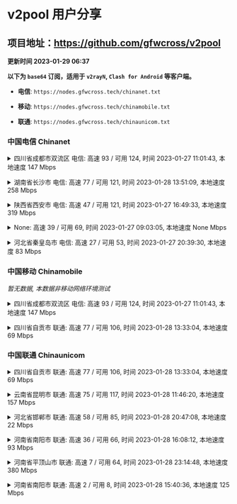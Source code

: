 # v2pool 用户分享
## 项目地址：<https://github.com/gfwcross/v2pool>
**更新时间 2023-01-29 06:37**


**以下为 `base64` 订阅，适用于 `v2rayN`, `Clash for Android` 等客户端。**

- **电信**: `https://nodes.gfwcross.tech/chinanet.txt`

- **移动**: `https://nodes.gfwcross.tech/chinamobile.txt`

- **联通**: `https://nodes.gfwcross.tech/chinaunicom.txt`


### 中国电信 Chinanet
<details><summary>四川省成都市双流区 电信: 高速 93 / 可用 124, 时间 2023-01-27 11:01:43, 本地速度 147 Mbps</summary><p>可用节点订阅：https://transfer.sh/nEOeiT/running.txt<br>高速节点订阅：https://transfer.sh/2rtzPK/good.txt<br>低延迟节点订阅：Error</p></details>
<p></p><details><summary>湖南省长沙市 电信: 高速 77 / 可用 121, 时间 2023-01-28 13:51:09, 本地速度 258 Mbps</summary><p>可用节点订阅：https://transfer.sh/Re4Gs6/running.txt<br>高速节点订阅：https://transfer.sh/89LB7J/good.txt<br>低延迟节点订阅：https://transfer.sh/ASydhW/low_delay.txt</p></details>
<p></p><details><summary>陕西省西安市 电信: 高速 47 / 可用 121, 时间 2023-01-27 16:49:33, 本地速度 319 Mbps</summary><p>可用节点订阅：https://transfer.sh/isU5Gk/running.txt<br>高速节点订阅：https://transfer.sh/m3QfIo/good.txt<br>低延迟节点订阅：https://transfer.sh/zYaPdo/low_delay.txt</p></details>
<p></p><details><summary>None: 高速 39 / 可用 69, 时间 2023-01-27 09:03:05, 本地速度 None Mbps</summary><p>可用节点订阅：https://transfer.sh/LwnnuC/running.txt<br>高速节点订阅：https://transfer.sh/jy6Bth/good.txt<br>低延迟节点订阅：https://transfer.sh/4bfT2X/low_delay.txt</p></details>
<p></p><details><summary>河北省秦皇岛市 电信: 高速 27 / 可用 53, 时间 2023-01-27 20:39:30, 本地速度 83 Mbps</summary><p>可用节点订阅：https://transfer.sh/PSt5kj/running.txt<br>高速节点订阅：https://transfer.sh/qKQazU/good.txt<br>低延迟节点订阅：https://transfer.sh/ECjf0X/low_delay.txt</p></details>
<p></p>

### 中国移动 Chinamobile
<i>暂无数据, 本数据非移动网络环境测试</i>
<details><summary>四川省成都市双流区 电信: 高速 93 / 可用 124, 时间 2023-01-27 11:01:43, 本地速度 147 Mbps</summary><p>可用节点订阅：https://transfer.sh/nEOeiT/running.txt<br>高速节点订阅：https://transfer.sh/2rtzPK/good.txt<br>低延迟节点订阅：Error</p></details>
<p></p><details><summary>四川省自贡市 联通: 高速 77 / 可用 106, 时间 2023-01-28 13:33:04, 本地速度 69 Mbps</summary><p>可用节点订阅：https://transfer.sh/BskPff/running.txt<br>高速节点订阅：https://transfer.sh/BHBFNC/good.txt<br>低延迟节点订阅：https://transfer.sh/64GsHG/low_delay.txt</p></details>
<p></p>

### 中国联通 Chinaunicom
<details><summary>四川省自贡市 联通: 高速 77 / 可用 106, 时间 2023-01-28 13:33:04, 本地速度 69 Mbps</summary><p>可用节点订阅：https://transfer.sh/BskPff/running.txt<br>高速节点订阅：https://transfer.sh/BHBFNC/good.txt<br>低延迟节点订阅：https://transfer.sh/64GsHG/low_delay.txt</p></details>
<p></p><details><summary>云南省昆明市 联通: 高速 75 / 可用 117, 时间 2023-01-28 11:46:20, 本地速度 157 Mbps</summary><p>可用节点订阅：https://transfer.sh/uY5GRQ/running.txt<br>高速节点订阅：https://transfer.sh/kIRF2I/good.txt<br>低延迟节点订阅：https://transfer.sh/7y9qdw/low_delay.txt</p></details>
<p></p><details><summary>河北省邯郸市 联通: 高速 58 / 可用 85, 时间 2023-01-28 20:47:08, 本地速度 22 Mbps</summary><p>可用节点订阅：https://transfer.sh/KDGCTx/running.txt<br>高速节点订阅：https://transfer.sh/osqWDC/good.txt<br>低延迟节点订阅：https://transfer.sh/20Tc9C/low_delay.txt</p></details>
<p></p><details><summary>河南省南阳市 联通: 高速 36 / 可用 66, 时间 2023-01-28 16:08:12, 本地速度 93 Mbps</summary><p>可用节点订阅：https://transfer.sh/fPJ8oi/running.txt<br>高速节点订阅：https://transfer.sh/vJ3KuK/good.txt<br>低延迟节点订阅：https://transfer.sh/B05w79/low_delay.txt</p></details>
<p></p><details><summary>河南省平顶山市 联通: 高速 7 / 可用 64, 时间 2023-01-28 23:14:48, 本地速度 380 Mbps</summary><p>可用节点订阅：https://transfer.sh/1XOCgB/running.txt<br>高速节点订阅：https://transfer.sh/h4g5DG/good.txt<br>低延迟节点订阅：https://transfer.sh/unfF8W/low_delay.txt</p></details>
<p></p><details><summary>河南省南阳市 联通: 高速 2 / 可用 8, 时间 2023-01-28 15:40:36, 本地速度 125 Mbps</summary><p>可用节点订阅：https://transfer.sh/ckRb8g/running.txt<br>高速节点订阅：https://transfer.sh/FwD5eg/good.txt<br>低延迟节点订阅：https://transfer.sh/NO2oiD/low_delay.txt</p></details>
<p></p>